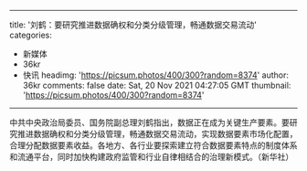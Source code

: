 
---
title: '刘鹤：要研究推进数据确权和分类分级管理，畅通数据交易流动'
categories: 
 - 新媒体
 - 36kr
 - 快讯
headimg: 'https://picsum.photos/400/300?random=8374'
author: 36kr
comments: false
date: Sat, 20 Nov 2021 04:27:05 GMT
thumbnail: 'https://picsum.photos/400/300?random=8374'
---

<div>   
中共中央政治局委员、国务院副总理刘鹤指出，数据正在成为关键生产要素。要研究推进数据确权和分类分级管理，畅通数据交易流动，实现数据要素市场化配置，合理分配数据要素收益。各地方、各行业要探索建立符合数据要素特点的制度体系和流通平台，同时加快构建政府监管和行业自律相结合的治理新模式。（新华社）  
</div>
            